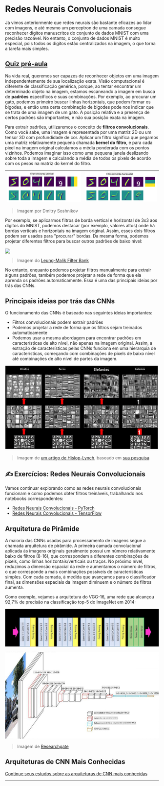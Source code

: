 <!--
CO_OP_TRANSLATOR_METADATA:
{
  "original_hash": "a560d5b845962cf33dc102266e409568",
  "translation_date": "2025-09-23T08:19:15+00:00",
  "source_file": "lessons/4-ComputerVision/07-ConvNets/README.md",
  "language_code": "br"
}
-->
# Redes Neurais Convolucionais

Já vimos anteriormente que redes neurais são bastante eficazes ao lidar com imagens, e até mesmo um perceptron de uma camada consegue reconhecer dígitos manuscritos do conjunto de dados MNIST com uma precisão razoável. No entanto, o conjunto de dados MNIST é muito especial, pois todos os dígitos estão centralizados na imagem, o que torna a tarefa mais simples.

## [Quiz pré-aula](https://ff-quizzes.netlify.app/en/ai/quiz/13)

Na vida real, queremos ser capazes de reconhecer objetos em uma imagem independentemente de sua localização exata. Visão computacional é diferente de classificação genérica, porque, ao tentar encontrar um determinado objeto na imagem, estamos escaneando a imagem em busca de **padrões** específicos e suas combinações. Por exemplo, ao procurar um gato, podemos primeiro buscar linhas horizontais, que podem formar os bigodes, e então uma certa combinação de bigodes pode nos indicar que se trata de uma imagem de um gato. A posição relativa e a presença de certos padrões são importantes, e não sua posição exata na imagem.

Para extrair padrões, utilizaremos o conceito de **filtros convolucionais**. Como você sabe, uma imagem é representada por uma matriz 2D ou um tensor 3D com profundidade de cor. Aplicar um filtro significa que pegamos uma matriz relativamente pequena chamada **kernel do filtro**, e para cada pixel na imagem original calculamos a média ponderada com os pontos vizinhos. Podemos imaginar isso como uma pequena janela deslizando sobre toda a imagem e calculando a média de todos os pixels de acordo com os pesos na matriz do kernel do filtro.

![Filtro de Borda Vertical](../../../../../translated_images/filter-vert.b7148390ca0bc356ddc7e55555d2481819c1e86ddde9dce4db5e71a69d6f887f.br.png) | ![Filtro de Borda Horizontal](../../../../../translated_images/filter-horiz.59b80ed4feb946efbe201a7fe3ca95abb3364e266e6fd90820cb893b4d3a6dda.br.png)
----|----

> Imagem por Dmitry Soshnikov

Por exemplo, se aplicarmos filtros de borda vertical e horizontal de 3x3 aos dígitos do MNIST, podemos destacar (por exemplo, valores altos) onde há bordas verticais e horizontais na imagem original. Assim, esses dois filtros podem ser usados para "procurar" bordas. Da mesma forma, podemos projetar diferentes filtros para buscar outros padrões de baixo nível:

<img src="images/lmfilters.jpg" width="500" align="center"/>

> Imagem do [Leung-Malik Filter Bank](https://www.robots.ox.ac.uk/~vgg/research/texclass/filters.html)

No entanto, enquanto podemos projetar filtros manualmente para extrair alguns padrões, também podemos projetar a rede de forma que ela aprenda os padrões automaticamente. Essa é uma das principais ideias por trás das CNNs.

## Principais ideias por trás das CNNs

O funcionamento das CNNs é baseado nas seguintes ideias importantes:

* Filtros convolucionais podem extrair padrões
* Podemos projetar a rede de forma que os filtros sejam treinados automaticamente
* Podemos usar a mesma abordagem para encontrar padrões em características de alto nível, não apenas na imagem original. Assim, a extração de características pelas CNNs funciona em uma hierarquia de características, começando com combinações de pixels de baixo nível até combinações de alto nível de partes da imagem.

![Extração Hierárquica de Características](../../../../../translated_images/FeatureExtractionCNN.d9b456cbdae7cb643fde3032b81b2940e3cf8be842e29afac3f482725ba7f95c.br.png)

> Imagem de [um artigo de Hislop-Lynch](https://www.semanticscholar.org/paper/Computer-vision-based-pedestrian-trajectory-Hislop-Lynch/26e6f74853fc9bbb7487b06dc2cf095d36c9021d), baseado em [sua pesquisa](https://dl.acm.org/doi/abs/10.1145/1553374.1553453)

## ✍️ Exercícios: Redes Neurais Convolucionais

Vamos continuar explorando como as redes neurais convolucionais funcionam e como podemos obter filtros treináveis, trabalhando nos notebooks correspondentes:

* [Redes Neurais Convolucionais - PyTorch](ConvNetsPyTorch.ipynb)
* [Redes Neurais Convolucionais - TensorFlow](ConvNetsTF.ipynb)

## Arquitetura de Pirâmide

A maioria das CNNs usadas para processamento de imagens segue a chamada arquitetura de pirâmide. A primeira camada convolucional aplicada às imagens originais geralmente possui um número relativamente baixo de filtros (8-16), que correspondem a diferentes combinações de pixels, como linhas horizontais/verticais ou traços. No próximo nível, reduzimos a dimensão espacial da rede e aumentamos o número de filtros, o que corresponde a mais combinações possíveis de características simples. Com cada camada, à medida que avançamos para o classificador final, as dimensões espaciais da imagem diminuem e o número de filtros aumenta.

Como exemplo, vejamos a arquitetura do VGG-16, uma rede que alcançou 92,7% de precisão na classificação top-5 do ImageNet em 2014:

![Camadas do ImageNet](../../../../../translated_images/vgg-16-arch1.d901a5583b3a51baeaab3e768567d921e5d54befa46e1e642616c5458c934028.br.jpg)

![Pirâmide do ImageNet](../../../../../translated_images/vgg-16-arch.64ff2137f50dd49fdaa786e3f3a975b3f22615efd13efb19c5d22f12e01451a1.br.jpg)

> Imagem de [Researchgate](https://www.researchgate.net/figure/Vgg16-model-structure-To-get-the-VGG-NIN-model-we-replace-the-2-nd-4-th-6-th-7-th_fig2_335194493)

## Arquiteturas de CNN Mais Conhecidas

[Continue seus estudos sobre as arquiteturas de CNN mais conhecidas](CNN_Architectures.md)

---


